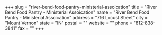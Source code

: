+++
slug = "river-bend-food-pantry-ministerial-assoication"
title = "River Bend Food Pantry - Ministerial Assoication"
name = "River Bend Food Pantry - Ministerial Assoication"
address = "716 Locust Street"
city = "Mount Vernon"
state = "IN"
postal = ""
website = ""
phone = "812-838-3841"
fax = ""
+++
